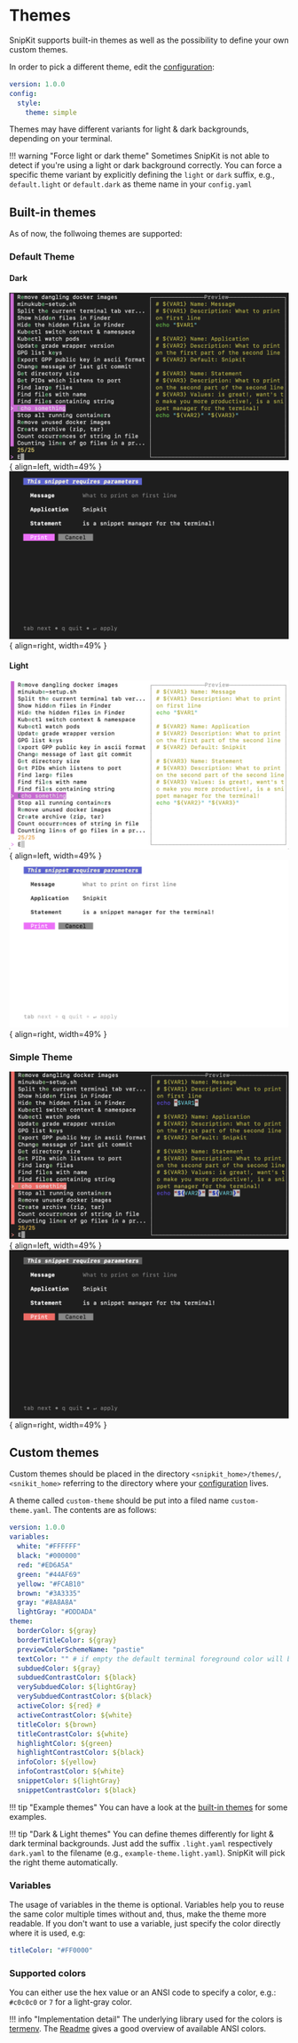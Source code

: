 # Themes

SnipKit supports built-in themes as well as the possibility to define your own custom themes.

In order to pick a different theme, edit the [configuration][configuration]:

```yaml title="config.yaml"
version: 1.0.0
config:
  style:
    theme: simple
```

Themes may have different variants for light & dark backgrounds, depending on your terminal.

!!! warning "Force light or dark theme"
    Sometimes SnipKit is not able to detect if you're using a light or dark background correctly. You can force a specific
    theme variant by explicitly defining the `light` or `dark` suffix, e.g., `default.light` or `default.dark` as
    theme name in your `config.yaml`

## Built-in themes

As of now, the follwoing themes are supported:

### Default Theme

#### Dark

![Default Dark Lookup](../images/themes/default-dark-lookup.png){ align=left, width=49% }
![Default Dark Parameters](../images/themes/default-dark-form.png){ align=right, width=49% }

#### Light

![Default Light Lookup](../images/themes/default-light-lookup.png){ align=left, width=49% }
![Default Light Parameters](../images/themes/default-light-form.png){ align=right, width=49% }

### Simple Theme

![Simple Lookup](../images/themes/simple-lookup.png){ align=left, width=49% }
![Simple Parameters](../images/themes/simple-form.png){ align=right, width=49% }

## Custom themes

Custom themes should be placed in the directory `<snipkit_home>/themes/`,
`<snikit_home>` referring to the directory where your [configuration][configuration] lives.

A theme called `custom-theme` should be put into a filed name `custom-theme.yaml`. The contents are as follows:

```yaml title="custom-theme.yaml"
version: 1.0.0
variables:
  white: "#FFFFFF"
  black: "#000000"
  red: "#ED6A5A"
  green: "#44AF69"
  yellow: "#FCAB10"
  brown: "#3A3335"
  gray: "#8A8A8A"
  lightGray: "#DDDADA"
theme:
  borderColor: ${gray}
  borderTitleColor: ${gray}
  previewColorSchemeName: "pastie"
  textColor: "" # if empty the default terminal foreground color will be used
  subduedColor: ${gray}
  subduedContrastColor: ${black}
  verySubduedColor: ${lightGray}
  verySubduedContrastColor: ${black}
  activeColor: ${red} #
  activeContrastColor: ${white}
  titleColor: ${brown}
  titleContrastColor: ${white}
  highlightColor: ${green}
  highlightContrastColor: ${black}
  infoColor: ${yellow}
  infoContrastColor: ${white}
  snippetColor: ${lightGray}
  snippetContrastColor: ${black}
```

!!! tip "Example themes"
    You can have a look at the [built-in themes](https://github.com/lemoony/snipkit/tree/main/themes) for some examples.

!!! tip "Dark & Light themes"
    You can define themes differently for light & dark terminal backgrounds. Just add the suffix `.light.yaml` 
    respectively `dark.yaml` to the filename (e.g., `example-theme.light.yaml`). 
    SnipKit will pick the right theme automatically. 

### Variables

The usage of variables in the theme is optional. Variables help you to reuse the same color multiple times without and, thus,
make the theme more readable. If you don't want to use a variable, just specify the color directly where it is used, e.g:

```yaml
titleColor: "#FF0000"
```

### Supported colors

You can either use the hex value or an ANSI code to specify a color, e.g.: `#c0c0c0` or `7` for a light-gray color.

!!! info "Implementation detail"
    The underlying library used for the colors is [termenv](https://github.com/muesli/termenv). 
    The [Readme](https://github.com/muesli/termenv#color-chart) gives a good overview of available ANSI colors.

[configuration]: overview.md
